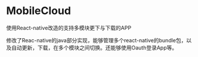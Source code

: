 # MobileCloud
使用React-native改造的支持多模块更下与下载的APP

修改了Reac-native的java部分实现，能够管理多个react-native的bundle包，以及自动更新，下载，在多个模块之间切换。还能够使用Oauth登录App等。
